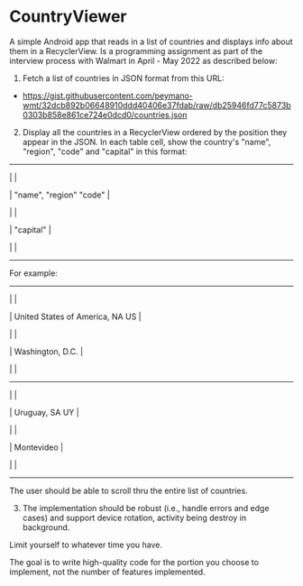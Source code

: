 # CountryViewer
A simple Android app that reads in a list of countries and displays info about them in a RecyclerView. Is a programming assignment as part of the interview process with Walmart in April - May 2022 as described below:

1. Fetch a list of countries in JSON format from this URL:
- https://gist.githubusercontent.com/peymano-wmt/32dcb892b06648910ddd40406e37fdab/raw/db25946fd77c5873b0303b858e861ce724e0dcd0/countries.json

2. Display all the countries in a RecyclerView ordered by the position they appear in the JSON. In each table cell, show the country's "name", "region", "code" and "capital" in this format:

  ---------------------------------------

|                                     |

| "name", "region"             "code" |

|                                     |

| "capital"                           |

|                                     |

  ---------------------------------------

For example:

  ---------------------------------------

|                                     |

| United States of America, NA     US |

|                                     |

| Washington, D.C.                    |

|                                     |

  ---------------------------------------

|                                     |

| Uruguay, SA                      UY |

|                                     |

| Montevideo                          |

|                                     |

  ---------------------------------------

The user should be able to scroll thru the entire list of countries.

3. The implementation should be robust (i.e., handle errors and edge cases) and support device rotation, activity being destroy in background.

Limit yourself to whatever time you have.

The goal is to write high-quality code for the portion you choose to implement, not the number of features implemented.


